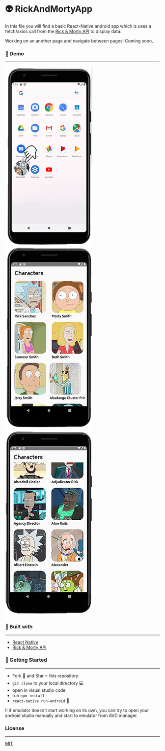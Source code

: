 # 👽 RickAndMortyApp

In this file you will find a basic React-Native android app which is uses a fetch/axios call from the [Rick & Morty API](https://rickandmortyapi.com)  to display data.

Working on an another page and navigate between pages! Coming soon..

### 🤠 Demo
---

![AppLogo](https://github.com/melisagurdal/RickAndMortyApp/blob/master/readme-png/AppLogo.png)
![MainPage](https://github.com/melisagurdal/RickAndMortyApp/blob/master/readme-png/MainPage.png)
![MainPage2](https://github.com/melisagurdal/RickAndMortyApp/blob/master/readme-png/MainPage2.png)


### 🔧 Built with 
---

* [React Native](https://reactnative.dev) 
* [Rick & Morty API](https://rickandmortyapi.com) 

### 🔧 Getting Started 
---

* Fork 🍴 and Star ⭐️ this repository
* ```git clone``` to your local directory 💻
* open in visual studio code
* run ```npm install```
* ```react-native run-android``` 🎉

!! if emulator doesn't start working on its own, you can try to open your android studio manually and start to emulator from AVD manager.

### License
---
[MIT](https://choosealicense.com/licenses/mit/)


